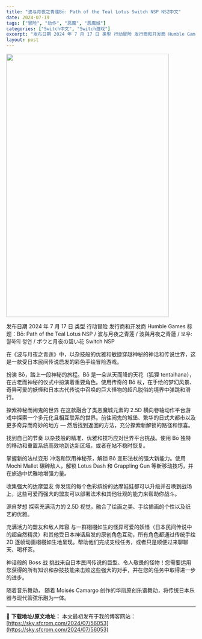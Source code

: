 ```yaml
---
title: "波与月夜之青莲Bō: Path of the Teal Lotus Switch NSP NSZ中文"
date: 2024-07-19
tags: ["冒险", "动作", "恶魔", "恶魔城"]
categories: ["Switch中文", "Switch游戏"]
excerpt: "发布日期 2024 年 7 月 17 日 类型 行动冒险 发行商和开发商 Humble Games 标题：Bō: Path of the Teal Lotus NSP / 波与月夜之青莲 / 波與月夜之青蓮 / 보우:월하의 청연 / ボウと月夜の碧い花 Switch NSP 在《波与月夜之青莲》中&hellip;"
layout: post
---
```


<img class="aligncenter size-full wp-image-56054" src="https://sky.sfcrom.com/wp-content/uploads/2024/07/2024071911333158.webp" alt="" width="432" height="698" />

发布日期	2024 年 7 月 17 日
类型	行动冒险
发行商和开发商 Humble Games
标题：Bō: Path of the Teal Lotus NSP / 波与月夜之青莲 / 波與月夜之青蓮 / 보우:월하의 청연 / ボウと月夜の碧い花 Switch NSP

在《波与月夜之青莲》中，以杂技般的优雅和敏捷穿越神秘的神话和传说世界，这是一款受日本民间传说启发的彩色手绘冒险游戏。

扮演 Bō，踏上一段神秘的旅程。Bō 是一朵从天而降的天花（狐狸 tentaihana），在古老而神秘的仪式中扮演着重要角色。使用传奇的 Bō 杖，在手绘的梦幻风景、奇异可爱的妖怪和日本古代传说中召唤的巨大怪物的超凡脱俗的境界中弹跳和滑行。

探索神秘而闹鬼的世界
在这款融合了类恶魔城元素的 2.5D 横向卷轴动作平台游戏中探索一个多元化且相互联系的世界。前往闹鬼的城堡、繁华的日式大都市以及更多奇异而奇妙的地方 — 然后找到返回的方法，充分探索新解锁的路径和惊喜。

找到自己的节奏
以杂技般的精准、优雅和技巧应对世界平台挑战。使用 Bō 独特的移动和重置系统高效地到达新区域，或者在站不稳时恢复。

掌握新的法杖变形
冲泡和饮用神秘茶，解锁 Bō 变形法杖的强大新能力。使用 Mochi Mallet 碾碎敌人，解锁 Lotus Dash 和 Grappling Gun 等新移动技巧，并在旅途中优雅地增强力量。

收集强大的达摩盟友
你发现的每个色彩缤纷的达摩娃娃都可以升级并召唤到战场上，这些可爱而强大的盟友可以部署法术和其他壮观的能力来帮助你战斗。

源自梦想
探索充满活力的 2.5D 视觉，融合了绘画之美、手绘插画的个性以及纸艺的优雅。

充满活力的盟友和敌人阵容
与一群栩栩如生的怪异可爱的妖怪（日本民间传说中的超自然精灵）和其他受日本神话启发的原创角色互动，所有角色都通过传统手绘 2D 逐帧动画栩栩如生地呈现。帮助他们完成支线任务，或者只是顺便过来聊聊天、喝杯茶。

神话般的 Boss 战
挑战来自日本民间传说的巨型、令人敬畏的怪物！您需要运用您获得的所有知识和杂技技能来击败这些强大的对手，并在您的任务中取得进一步的进步。

随着音乐舞动，
随着 Moisés Camargo 创作的华丽原创乐谱舞动，将传统日本乐器与现代管弦乐融为一体。

---
📖 **下载地址/原文地址：** 本文最初发布于我的博客网站：[https://sky.sfcrom.com/2024/07/56053](https://sky.sfcrom.com/2024/07/56053)
